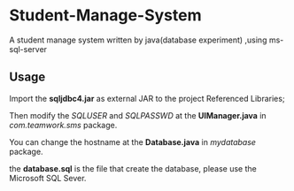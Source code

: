 # Student-Manage-System
A student manage system written by java(database experiment) ,using ms-sql-server
## Usage
Import the **sqljdbc4.jar** as external JAR to the project Referenced Libraries;

Then modify the *SQLUSER* and *SQLPASSWD* at the **UIManager.java** in *com.teamwork.sms* package.

You can change the hostname at the **Database.java** in *mydatabase* package.

the **database.sql** is the file that create the database, please use the Microsoft SQL Sever.
